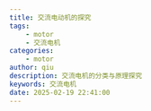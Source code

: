 ```yaml
---
title: 交流电动机的探究
tags: 
    - motor
    - 交流电机
categories: 
    - motor
author: qiu
description: 交流电机的分类与原理探究
keywords: 交流电机
date: 2025-02-19 22:41:00
---
```

